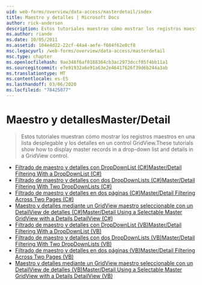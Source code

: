 ```yaml
---
uid: web-forms/overview/data-access/masterdetail/index
title: Maestro y detalles | Microsoft Docs
author: rick-anderson
description: Estos tutoriales muestran cómo mostrar los registros maestros en una lista desplegable y los detalles en un control GridView.
ms.author: riande
ms.date: 10/05/2011
ms.assetid: 104e4d22-22cf-44a4-aefe-f604f62e0cf8
msc.legacyurl: /web-forms/overview/data-access/masterdetail
msc.type: chapter
ms.openlocfilehash: 9ae348f6af0188364cb3ac2973dccf05f4bb11a1
ms.sourcegitcommit: e7e91932a6e91a63e2e46417626f39d6b244a3ab
ms.translationtype: MT
ms.contentlocale: es-ES
ms.lasthandoff: 03/06/2020
ms.locfileid: "78425077"
---
```

# <a name="masterdetail"></a><span data-ttu-id="96802-103">Maestro y detalles</span><span class="sxs-lookup"><span data-stu-id="96802-103">Master/Detail</span></span>

> <span data-ttu-id="96802-104">Estos tutoriales muestran cómo mostrar los registros maestros en una lista desplegable y los detalles en un control GridView.</span><span class="sxs-lookup"><span data-stu-id="96802-104">These tutorials show how to display master records in a drop-down list and details in a GridView control.</span></span>

- [<span data-ttu-id="96802-105">Filtrado de maestro y detalles con DropDownList (C#)</span><span class="sxs-lookup"><span data-stu-id="96802-105">Master/Detail Filtering With a DropDownList (C#)</span></span>](master-detail-filtering-with-a-dropdownlist-cs.md)
- [<span data-ttu-id="96802-106">Filtrado de maestro y detalles con dos DropDownLists (C#)</span><span class="sxs-lookup"><span data-stu-id="96802-106">Master/Detail Filtering With Two DropDownLists (C#)</span></span>](master-detail-filtering-with-two-dropdownlists-cs.md)
- [<span data-ttu-id="96802-107">Filtrado de maestro y detalles en dos páginas (C#)</span><span class="sxs-lookup"><span data-stu-id="96802-107">Master/Detail Filtering Across Two Pages (C#)</span></span>](master-detail-filtering-across-two-pages-cs.md)
- [<span data-ttu-id="96802-108">Maestro y detalles mediante un GridView maestro seleccionable con un DetailView de detalles (C#)</span><span class="sxs-lookup"><span data-stu-id="96802-108">Master/Detail Using a Selectable Master GridView with a Details DetailView (C#)</span></span>](master-detail-using-a-selectable-master-gridview-with-a-details-detailview-cs.md)
- [<span data-ttu-id="96802-109">Filtrado de maestro y detalles con DropDownList (VB)</span><span class="sxs-lookup"><span data-stu-id="96802-109">Master/Detail Filtering With a DropDownList (VB)</span></span>](master-detail-filtering-with-a-dropdownlist-vb.md)
- [<span data-ttu-id="96802-110">Filtrado de maestro y detalles con dos DropDownLists (VB)</span><span class="sxs-lookup"><span data-stu-id="96802-110">Master/Detail Filtering With Two DropDownLists (VB)</span></span>](master-detail-filtering-with-two-dropdownlists-vb.md)
- [<span data-ttu-id="96802-111">Filtrado de maestro y detalles en dos páginas (VB)</span><span class="sxs-lookup"><span data-stu-id="96802-111">Master/Detail Filtering Across Two Pages (VB)</span></span>](master-detail-filtering-across-two-pages-vb.md)
- [<span data-ttu-id="96802-112">Maestro y detalles mediante un GridView maestro seleccionable con un DetailView de detalles (VB)</span><span class="sxs-lookup"><span data-stu-id="96802-112">Master/Detail Using a Selectable Master GridView with a Details DetailView (VB)</span></span>](master-detail-using-a-selectable-master-gridview-with-a-details-detailview-vb.md)
